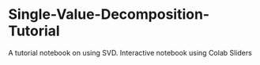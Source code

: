 # Single-Value-Decomposition-Tutorial
A tutorial notebook on using SVD. Interactive notebook using Colab Sliders
